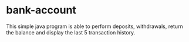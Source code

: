 # bank-account
This simple java program is able to perform deposits, withdrawals, return the balance and display the last 5 transaction history.
